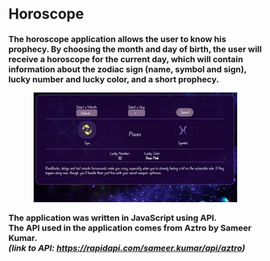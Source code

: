 # Horoscope 

<h3>
The horoscope application allows the user to know his prophecy. By choosing the month and day of birth, the user will receive a horoscope for the current day, which will contain information about the zodiac sign (name, symbol and sign), lucky number and lucky color, and a short prophecy.

<p align="center">
  <img width="80%" height="auto" src="img/horoscope.png">
</p>

The application was written in JavaScript using API. <br>
The API used in the application comes from Aztro by Sameer Kumar. <br>
<i> (link to API: https://rapidapi.com/sameer.kumar/api/aztro) </i>

</h3>


